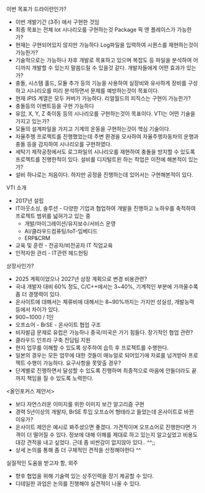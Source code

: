 이번 목표가 드라이런인가?
- 이번 개발기간 (3주) 에서 구현한 것임
- 최종 목표는 전체 lot 시나리오를 구현하는것
Package 픽 앤 플레이스가 가능한가?
- 현재는 구현되어있지 않지만 가능하다
Log파일을 입력하여 시퀀스를 재현하는것이 가능한가?
- 기술적으로는 가능하나 차후 개발로 목표하고 있으며 복잡도 등 파일을 분석하여 어디까지 개발할 수 있는지 말씀드릴 수 있을것 같다.
개발자들에게 어떤 효과가 있는가?
- 충돌, 시스템 홀드, 모듈 추가 등의 기능을 사용하여 실장비와 유사하게 장비를 구성하고 시나리오를 미리 분석하면서 문제를 예방하는것이 목표이다.
- 현재 iPIS 계열은 모두 커버가 가능하다.
리얼월드의 피직스는 구현이 가능한가?
- 충돌등의 이벤트등을 구현 가능하다
- 유압, X, Y, Z 축이동 등의 시나리오를 구현하는것이 목표이다.
VTI는 어떤 기술을 가지고 있는가?
- 모듈의 설계파일을 가지고 기계의 운동을 구현하는것이 핵심 기술이다.
- 자율주행 프로젝트를 진행했었는데 주변 환경을 모사하여 자율주행자동차의 운행과 충돌 등을 감지하여 시나리오를 구현하였다.
- 세탁기 제작공정에서도 로그파일의 시나리오를 재현하여 충돌을 방지할 수 있도록 프로젝트를 진행한적이 있다.
설비를 디지털트윈 하는 작업은 이전에 해본적이 있는가?
- 설비 하나로는 처음이다. 하지만 공정을 진행하는데 있어서는 구현해본적이 있다.

VTI 소개
- 2017년 설립
- IT아웃소싱, 솔루션 - 다양한 기업과 협업하여 개발을 진행하고 노하우를 축적하여 프로젝트 범위를 넓혀가고 있는 중
	- 개발/마이그레이션/유지보수/서비스 운영
	- AI/클라우드컴퓨팅/IoT-임베디드
	- ERP&CRM
- 교육 및 훈련 - 전공자/비전공자 IT 직업교육
- 인적자원 관리 - IT관련 헤드헌팅

상장사인가?
- 2025 계획이었으나 2027년 상장 계획으로 변경
비용관련?
- 국내 개발자 대비 60% 정도, C/C++에서는 3~40%, 기계적인 부분에 가까울수록 좀 더 경쟁력이 있다.
- 온사이트에 대해서는 체류비에 대해서는 8~90%까지는 가지만 성실성, 개발능력 등에서 차이가 있다.
- 900~1000 / 1인
- 오프쇼어 - BrSE - 온사이트 협업 구조
- 비자발급 문제로 유럽은 가능하나 중국/미국은 가기 힘들다.
장기적인 협업 관련?
- 클라우드 인프라 구축 전담팀 지원
- 현지 업무를 이해할 수 있도록 상주하여 습득 후 프로젝트를 수행한다.
- 일본의 경우는 모든 업무에 대한 것들이 매뉴얼로 되어있기에 자료를 넘겨받아 프로젝트 수행이 가능하다.
요구사항을 못맞출 경우?
- 단계별로 진행하면서 달성할 수 있도록 진행하며 최종적으로 마음에 안들더라도 끝까지 책임을 질 수 있도록 노력한다.

<올인포커스 제안서>
- 보다 자연스러운 이미지를 위한 이미지 보간 알고리즘 구현
- 경력 5년이상의 개발자, BrSE 투입
오프쇼어 형태라고 들었는데 온사이트로 바뀐 이유가?
- 온사이트 제안은 예시로 봐주셨으면 좋겠다. 가견적이며 오프쇼어로 진행한다면 가격이 더 떨어질 수 있다.
정보에 대해 이해를 제대로 하고 있는지 알고싶었고 비용도 대강 견적을 내고 싶었다. 근데 좀 비싼감이 없지않아 있다.. ^^;; 
- 상세 논의를 통해 좀 더 구체적인 견적을 산정해야한다 ^^

실질적인 도움을 받고자 함, 외주
- 향후 협업을 위해 기술력 있는 상주인력을 장기 제공할 수 있다.
- 디테일한 과업은 논의를 진행해야 실견적이 나올 수 있다. 